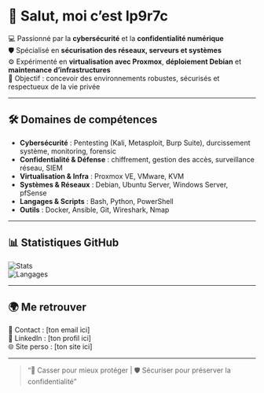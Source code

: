 # 👾 Salut, moi c’est lp9r7c  

💻 Passionné par la **cybersécurité** et la **confidentialité numérique**  
🛡️ Spécialisé en **sécurisation des réseaux, serveurs et systèmes**  
⚙️ Expérimenté en **virtualisation avec Proxmox**, **déploiement Debian** et **maintenance d’infrastructures**  
🔐 Objectif : concevoir des environnements robustes, sécurisés et respectueux de la vie privée  

---

## 🛠️ Domaines de compétences  

- **Cybersécurité** : Pentesting (Kali, Metasploit, Burp Suite), durcissement système, monitoring, forensic  
- **Confidentialité & Défense** : chiffrement, gestion des accès, surveillance réseau, SIEM  
- **Virtualisation & Infra** : Proxmox VE, VMware, KVM  
- **Systèmes & Réseaux** : Debian, Ubuntu Server, Windows Server, pfSense  
- **Langages & Scripts** : Bash, Python, PowerShell  
- **Outils** : Docker, Ansible, Git, Wireshark, Nmap  

---

## 📊 Statistiques GitHub  

![Stats](https://github-readme-stats.vercel.app/api?username=lp9r7c&show_icons=true&theme=radical)  
![Langages](https://github-readme-stats.vercel.app/api/top-langs/?username=lp9r7c&layout=compact&theme=radical)  

---

## 🌍 Me retrouver  

📧 Contact : [ton email ici]  
💼 LinkedIn : [ton profil ici]  
🌐 Site perso : [ton site ici]  

---

> “🔐 Casser pour mieux protéger | 🛡️ Sécuriser pour préserver la confidentialité”
